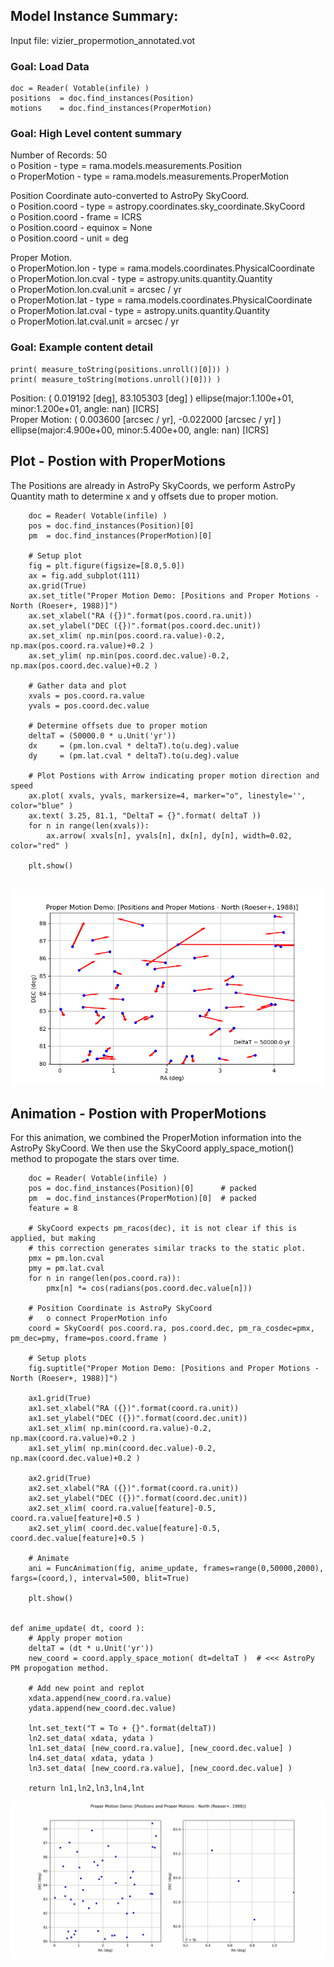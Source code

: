 ## Model Instance Summary:
Input file: vizier_propermotion_annotated.vot

### Goal: Load Data
    doc = Reader( Votable(infile) )
    positions  = doc.find_instances(Position)
    motions    = doc.find_instances(ProperMotion)

### Goal: High Level content summary
Number of Records: 50  
  o Position - type = rama.models.measurements.Position  
  o ProperMotion - type = rama.models.measurements.ProperMotion  

Position Coordinate auto-converted to AstroPy SkyCoord.  
  o Position.coord - type = astropy.coordinates.sky_coordinate.SkyCoord  
  o Position.coord - frame = ICRS  
  o Position.coord - equinox = None  
  o Position.coord - unit = deg  

Proper Motion.  
  o ProperMotion.lon - type = rama.models.coordinates.PhysicalCoordinate  
  o ProperMotion.lon.cval - type = astropy.units.quantity.Quantity  
  o ProperMotion.lon.cval.unit = arcsec / yr  
  o ProperMotion.lat - type = rama.models.coordinates.PhysicalCoordinate  
  o ProperMotion.lat.cval - type = astropy.units.quantity.Quantity  
  o ProperMotion.lat.cval.unit = arcsec / yr  

### Goal: Example content detail
```
print( measure_toString(positions.unroll()[0])) )
print( measure_toString(motions.unroll()[0])) )
```
Position: (   0.019192 [deg],  83.105303 [deg] ) ellipse(major:1.100e+01, minor:1.200e+01, angle:   nan) [ICRS]  
Proper Motion: (   0.003600 [arcsec / yr],  -0.022000 [arcsec / yr] ) ellipse(major:4.900e+00, minor:5.400e+00, angle:   nan) [ICRS]  
  

## Plot - Postion with ProperMotions
The Positions are already in AstroPy SkyCoords, we perform AstroPy Quantity math to determine x and y offsets due to proper motion.
```
    doc = Reader( Votable(infile) )
    pos = doc.find_instances(Position)[0]
    pm  = doc.find_instances(ProperMotion)[0]
    
    # Setup plot
    fig = plt.figure(figsize=[8.0,5.0])
    ax = fig.add_subplot(111)
    ax.grid(True)
    ax.set_title("Proper Motion Demo: [Positions and Proper Motions - North (Roeser+, 1988)]")
    ax.set_xlabel("RA ({})".format(pos.coord.ra.unit))
    ax.set_ylabel("DEC ({})".format(pos.coord.dec.unit))
    ax.set_xlim( np.min(pos.coord.ra.value)-0.2, np.max(pos.coord.ra.value)+0.2 )
    ax.set_ylim( np.min(pos.coord.dec.value)-0.2, np.max(pos.coord.dec.value)+0.2 )
    
    # Gather data and plot
    xvals = pos.coord.ra.value
    yvals = pos.coord.dec.value

    # Determine offsets due to proper motion
    deltaT = (50000.0 * u.Unit('yr'))
    dx     = (pm.lon.cval * deltaT).to(u.deg).value
    dy     = (pm.lat.cval * deltaT).to(u.deg).value

    # Plot Postions with Arrow indicating proper motion direction and speed
    ax.plot( xvals, yvals, markersize=4, marker="o", linestyle='', color="blue" )
    ax.text( 3.25, 81.1, "DeltaT = {}".format( deltaT ))
    for n in range(len(xvals)):
        ax.arrow( xvals[n], yvals[n], dx[n], dy[n], width=0.02, color="red" )

    plt.show()
    
```
![Positions and Proper Motions - plot](vizier_pm_plot.png)

## Animation - Postion with ProperMotions
For this animation, we combined the ProperMotion information into the AstroPy SkyCoord.
We then use the SkyCoord apply_space_motion() method to propogate the stars over time.
```
    doc = Reader( Votable(infile) )
    pos = doc.find_instances(Position)[0]      # packed 
    pm  = doc.find_instances(ProperMotion)[0]  # packed 
    feature = 8

    # SkyCoord expects pm_racos(dec), it is not clear if this is applied, but making
    # this correction generates similar tracks to the static plot.
    pmx = pm.lon.cval
    pmy = pm.lat.cval
    for n in range(len(pos.coord.ra)):
        pmx[n] *= cos(radians(pos.coord.dec.value[n]))

    # Position Coordinate is AstroPy SkyCoord
    #   o connect ProperMotion info
    coord = SkyCoord( pos.coord.ra, pos.coord.dec, pm_ra_cosdec=pmx, pm_dec=pmy, frame=pos.coord.frame )

    # Setup plots
    fig.suptitle("Proper Motion Demo: [Positions and Proper Motions - North (Roeser+, 1988)]")
    
    ax1.grid(True)
    ax1.set_xlabel("RA ({})".format(coord.ra.unit))
    ax1.set_ylabel("DEC ({})".format(coord.dec.unit))
    ax1.set_xlim( np.min(coord.ra.value)-0.2, np.max(coord.ra.value)+0.2 )
    ax1.set_ylim( np.min(coord.dec.value)-0.2, np.max(coord.dec.value)+0.2 )

    ax2.grid(True)
    ax2.set_xlabel("RA ({})".format(coord.ra.unit))
    ax2.set_ylabel("DEC ({})".format(coord.dec.unit))
    ax2.set_xlim( coord.ra.value[feature]-0.5, coord.ra.value[feature]+0.5 )
    ax2.set_ylim( coord.dec.value[feature]-0.5, coord.dec.value[feature]+0.5 )
    
    # Animate
    ani = FuncAnimation(fig, anime_update, frames=range(0,50000,2000), fargs=(coord,), interval=500, blit=True)    

    plt.show()


def anime_update( dt, coord ):
    # Apply proper motion
    deltaT = (dt * u.Unit('yr'))
    new_coord = coord.apply_space_motion( dt=deltaT )  # <<< AstroPy PM propogation method.

    # Add new point and replot
    xdata.append(new_coord.ra.value)
    ydata.append(new_coord.dec.value)
    
    lnt.set_text("T = To + {}".format(deltaT))
    ln2.set_data( xdata, ydata )
    ln1.set_data( [new_coord.ra.value], [new_coord.dec.value] )
    ln4.set_data( xdata, ydata )
    ln3.set_data( [new_coord.ra.value], [new_coord.dec.value] )

    return ln1,ln2,ln3,ln4,lnt

```
![Positions and Proper Motions - Animation](vizier_pm_anime.gif)
